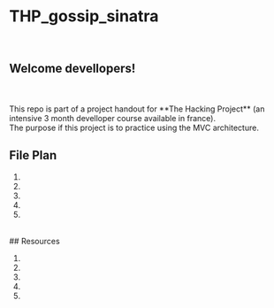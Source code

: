 # THP_gossip_sinatra
</br>

## Welcome devellopers!
</br>
</br>
This repo is part of a project handout for **The Hacking Project** (an intensive 3 month develloper course available in france). </br>
The purpose if this project is to practice using the MVC architecture. 
</br>

## File Plan

1.
1.
1.
  1.
  1.
</br>
## Resources

1.
1.
1.
  1.
  1.
</br>

